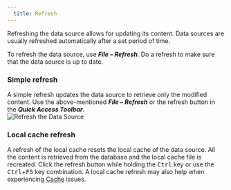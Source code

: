 ```yaml
---
  title: Refresh
---
```

Refreshing the data source allows for updating its content. Data sources are usually refreshed automatically after a set period of time.  

To refresh the data source, use ***File – Refresh***. Do a refresh to make sure that the data source is up to date. 

### Simple refresh 

A simple refresh updates the data source to retrieve only the modified content. Use the above-mentioned ***File – Refresh*** or the refresh button in the ***Quick Access Toolbar***.  
![Refresh the Data Source](https://webdevolutions.azureedge.net/docs/en/rdm/windows/clip11279.png) 

### Local cache refresh 

A refresh of the local cache resets the local cache of the data source. All the content is retrieved from the database and the local cache file is recreated. Click the refresh button while holding the <kbd>Ctrl</kbd> key or use the <kbd>Ctrl</kbd>+<kbd>F5</kbd> key combination. A local cache refresh may also help when experiencing [Cache](/rdm/windows/data-sources/caching/) issues. 

